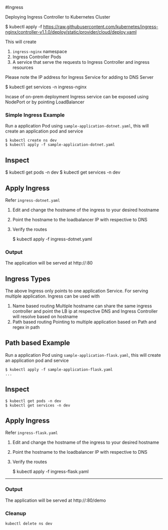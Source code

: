 #Ingress

Deploying Ingress Controller to Kubernetes Cluster

   $ kubectl apply -f https://raw.githubusercontent.com/kubernetes/ingress-nginx/controller-v1.1.0/deploy/static/provider/cloud/deploy.yaml
   
 This will create
 
 1. `ingress-nginx` namespace
 2. Ingress Controller Pods
 3. A service that serve the requests to Ingress Controller and ingress resources
 
 Please note the IP address for Ingress Service for adding to DNS Server
 
$ kubectl get services -n ingress-nginx

Incase of on-prem deployment Ingress service can be exposed using NodePort or by pointing LoadBalancer

### Simple Ingress Example

Run a application Pod using `sample-application-dotnet.yaml`, this will create an application pod and service

    $ kubectl create ns dev
	$ kubectl apply -f sample-application-dotnet.yaml
    
	
	

## Inspect

   $ kubectl get pods -n dev
   $ kubectl get services -n dev
   

## Apply Ingress
Refer `ingress-dotnet.yaml`

1. Edit and change the hostname of the ingress to your desired hostname
2. Point the hostname to the loadbalancer IP with respective to DNS
3. Verify the routes

    $ kubectl apply -f ingress-dotnet.yaml
   
### Output

The application will be served at http://<hostname>:80

## Ingress Types
The above Ingress only points to one application Service. For serving multiple application. Ingress can be used with
1. Name based routing
   Multiple hostname can share the same ingress controller and point the LB ip at respective DNS and Ingress Controller will resolve based on hostname 
2. Path based routing
   Pointing to multiple application based on Path and regex in path

## Path based Example
Run a application Pod using `sample-application-flask.yaml`, this will create an application pod and service

    
	$ kubectl apply -f sample-application-flask.yaml
    ...

## Inspect

    $ kubectl get pods -n dev
    $ kubectl get services -n dev


## Apply Ingress
Refer `ingress-flask.yaml`

1. Edit and change the hostname of the ingress to your desired hostname
2. Point the hostname to the loadbalancer IP with respective to DNS
3. Verify the routes

    $ kubectl apply -f ingress-flask.yaml
-----
### Output

The application will be served at http://<hostname>:80/demo


### Cleanup

```sh
kubectl delete ns dev
```
